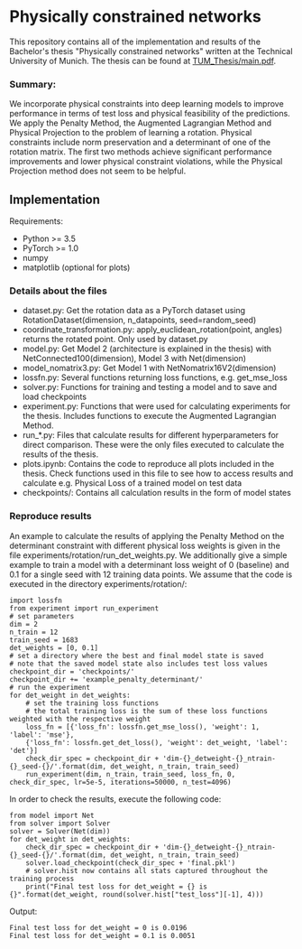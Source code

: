 # Physically constrained networks

This repository contains all of the implementation and results of the Bachelor's thesis "Physically constrained networks" written at the Technical University of Munich. The thesis can be found at [TUM_Thesis/main.pdf](TUM_Thesis/main.pdf).

### Summary:
We incorporate physical constraints into deep learning models to improve performance in terms of test loss and physical feasibility of the predictions. We apply the Penalty Method, the Augmented Lagrangian Method and Physical Projection to the problem of learning a rotation. Physical constraints include norm preservation and a determinant of one of the rotation matrix. The first two methods achieve significant performance improvements and lower physical constraint violations, while the Physical Projection method does not seem to be helpful.

## Implementation

Requirements:
- Python >= 3.5
- PyTorch >= 1.0
- numpy
- matplotlib (optional for plots)

### Details about the files
- dataset.py: Get the rotation data as a PyTorch dataset using RotationDataset(dimension, n_datapoints, seed=random_seed)
- coordinate_transformation.py: apply_euclidean_rotation(point, angles) returns the rotated point. Only used by dataset.py
- model.py: Get Model 2 (architecture is explained in the thesis) with NetConnected100(dimension), Model 3 with Net(dimension)
- model_nomatrix3.py: Get Model 1 with NetNomatrix16V2(dimension)
- lossfn.py: Several functions returning loss functions, e.g. get_mse_loss
- solver.py: Functions for training and testing a model and to save and load checkpoints
- experiment.py: Functions that were used for calculating experiments for the thesis. Includes functions to execute the Augmented Lagrangian Method.
- run_*.py: Files that calculate results for different hyperparameters for direct comparison. These were the only files executed to calculate the results of the thesis.
- plots.ipynb: Contains the code to reproduce all plots included in the thesis. Check functions used in this file to see how to access results and calculate e.g. Physical Loss of a trained model on test data
- checkpoints/: Contains all calculation results in the form of model states

### Reproduce results
An example to calculate the results of applying the Penalty Method on the determinant constraint with different physical loss weights is given in the file experiments/rotation/run_det_weights.py. We additionally give a simple example to train a model with a determinant loss weight of 0 (baseline) and 0.1 for a single seed with 12 training data points. We assume that the code is executed in the directory experiments/rotation/:
```
import lossfn
from experiment import run_experiment
# set parameters
dim = 2
n_train = 12
train_seed = 1683
det_weights = [0, 0.1]
# set a directory where the best and final model state is saved
# note that the saved model state also includes test loss values
checkpoint_dir = 'checkpoints/'
checkpoint_dir += 'example_penalty_determinant/'
# run the experiment
for det_weight in det_weights:
    # set the training loss functions
    # the total training loss is the sum of these loss functions weighted with the respective weight
    loss_fn = [{'loss_fn': lossfn.get_mse_loss(), 'weight': 1, 'label': 'mse'},
    {'loss_fn': lossfn.get_det_loss(), 'weight': det_weight, 'label': 'det'}]
    check_dir_spec = checkpoint_dir + 'dim-{}_detweight-{}_ntrain-{}_seed-{}/'.format(dim, det_weight, n_train, train_seed)
    run_experiment(dim, n_train, train_seed, loss_fn, 0, check_dir_spec, lr=5e-5, iterations=50000, n_test=4096)
```
In order to check the results, execute the following code:
```
from model import Net
from solver import Solver
solver = Solver(Net(dim))
for det_weight in det_weights:
    check_dir_spec = checkpoint_dir + 'dim-{}_detweight-{}_ntrain-{}_seed-{}/'.format(dim, det_weight, n_train, train_seed)
    solver.load_checkpoint(check_dir_spec + 'final.pkl')
    # solver.hist now contains all stats captured throughout the training process
    print("Final test loss for det_weight = {} is {}".format(det_weight, round(solver.hist["test_loss"][-1], 4)))
```
Output: 
```
Final test loss for det_weight = 0 is 0.0196
Final test loss for det_weight = 0.1 is 0.0051
```
